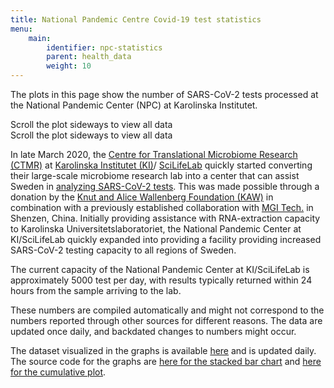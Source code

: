```yaml
---
title: National Pandemic Centre Covid-19 test statistics
menu:
    main:
        identifier: npc-statistics
        parent: health_data
        weight: 10
---
```


The plots in this page show the number of SARS-CoV-2 tests processed
at the National Pandemic Center (NPC) at Karolinska Institutet.

<div class="d-md-none alert alert-info">
     Scroll the plot sideways to view all data
</div>
<div class="plot_wrapper">
     <div id="stacked-bar-chart"></div>
</div>

<div class="d-md-none alert alert-info">
     Scroll the plot sideways to view all data
</div>
<div class="plot_wrapper">
     <div id="cumulative-plot"></div>
</div>

In late March 2020, the
[Centre for Translational Microbiome Research (CTMR)](https://ki.se/en/research/centre-for-translational-microbiome-research-ctmr)
at [Karolinska Institutet (KI)](https://ki.se/en)/
[SciLifeLab](https://www.scilifelab.se/)
quickly started converting their large-scale microbiome research lab into
a center that can assist Sweden in
[analyzing SARS-CoV-2 tests](https://ki.se/mtc/ctmr-and-covid-19).
This was made possible through a donation by the
[Knut and Alice Wallenberg Foundation (KAW)](https://kaw.wallenberg.org/en)
in combination with a previously established collaboration with
[MGI Tech.](https://en.mgitech.cn/) in Shenzen, China.
Initially providing assistance with RNA-extraction capacity to
Karolinska Universitetslaboratoriet, the National Pandemic Center
at KI/SciLifeLab quickly expanded into providing a facility providing
increased SARS-CoV-2 testing capacity to all regions of Sweden.

The current capacity of the National Pandemic Center at KI/SciLifeLab is
approximately 5000 test per day, with results typically returned within
24 hours from the sample arriving to the lab.

These numbers are compiled automatically and might not correspond to
the numbers reported through other sources for different reasons.
The data are updated once daily, and backdated changes to numbers might occur.

The dataset visualized in the graphs is available
[here](https://datagraphics.dckube.scilifelab.se/dataset/bbbaf64a25a1452287a8630503f07418) and is updated daily.
The source code for the graphs are
[here for the stacked bar chart](https://datagraphics.dckube.scilifelab.se/graphic/ddb1119aefce47d58d0b3a49e98b4fcc)
and [here for the cumulative plot](https://datagraphics.dckube.scilifelab.se/graphic/e823c75ee55849e7999da56c6c869c7a).

<script src="https://cdn.jsdelivr.net/npm/vega@5.12.1"></script>
<script src="https://cdn.jsdelivr.net/npm/vega-lite@4.12.2"></script>
<script src="https://cdn.jsdelivr.net/npm/vega-embed@6.8.0"></script>

<script src="https://datagraphics.dckube.scilifelab.se/graphic/ddb1119aefce47d58d0b3a49e98b4fcc.js?id=stacked-bar-chart"></script>

<script src="https://datagraphics.dckube.scilifelab.se/graphic/e823c75ee55849e7999da56c6c869c7a.js?id=cumulative-plot"></script>

